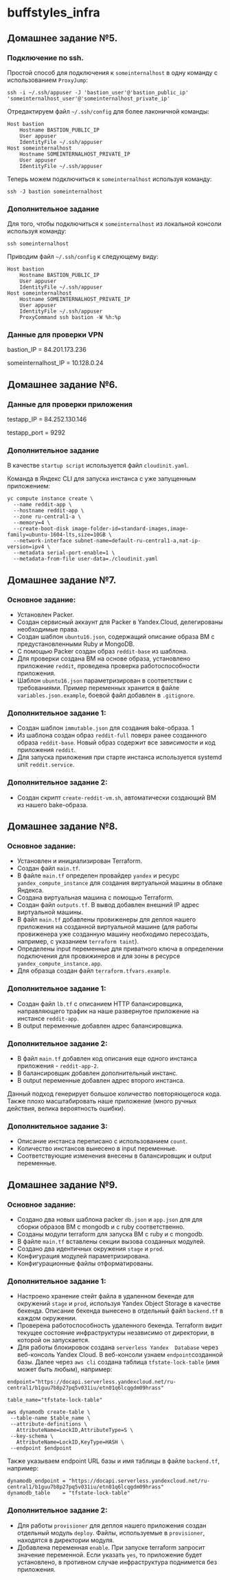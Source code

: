 # buffstyles_infra


## Домашнее задание №5.
### Подключение по ssh.

Простой способ для подключения к `someinternalhost` в одну команду с использованием `ProxyJump`:
```
ssh -i ~/.ssh/appuser -J 'bastion_user'@'bastion_public_ip' 'someinternalhost_user'@'someinternalhost_private_ip'
```

Отредактируем файл `~/.ssh/config` для более лаконичной команды:
```
Host bastion
	Hostname BASTION_PUBLIC_IP
	User appuser
	IdentityFile ~/.ssh/appuser
Host someinternalhost
	Hostname SOMEINTERNALHOST_PRIVATE_IP
	User appuser
	IdentityFile ~/.ssh/appuser
```

Теперь можем подключиться к `someinternalhost` используя команду:
```
ssh -J bastion someinternalhost
```
### Дополнительное задание

Для того, чтобы подключиться к `someinternalhost` из локальной консоли используя команду:
```
ssh someinternalhost
```

Приводим файл `~/.ssh/config` к следующему виду:
```
Host bastion
	Hostname BASTION_PUBLIC_IP
	User appuser
	IdentityFile ~/.ssh/appuser
Host someinternalhost
	Hostname SOMEINTERNALHOST_PRIVATE_IP
	User appuser
	IdentityFile ~/.ssh/appuser
	ProxyCommand ssh bastion -W %h:%p
```

### Данные для проверки VPN

bastion_IP = 84.201.173.236

someinternalhost_IP = 10.128.0.24


## Домашнее задание №6.

### Данные для проверки приложения

testapp_IP = 84.252.130.146

testapp_port = 9292

### Дополнительное задание

В качестве `startup script` используется файл `cloudinit.yaml`.

Команда в Яндекс CLI для запуска инстанса с уже запущенным приложением:
```
yc compute instance create \
  --name reddit-app \
  --hostname reddit-app \
  --zone ru-central1-a \
  --memory=4 \
  --create-boot-disk image-folder-id=standard-images,image-family=ubuntu-1604-lts,size=10GB \
  --network-interface subnet-name=default-ru-central1-a,nat-ip-version=ipv4 \
  --metadata serial-port-enable=1 \
  --metadata-from-file user-data=./cloudinit.yaml
```

## Домашнее задание №7.

### Основное задание:

  - Установлен Packer.
  - Создан сервисный аккаунт для Packer в Yandex.Cloud, делегированы необходимые права.
  - Создан шаблон `ubuntu16.json`, содержащий описание образа ВМ с предустановленными Ruby и MongoDB.
  - С помощью Packer создан образ `reddit-base` из шаблона.
  - Для проверки создана ВМ на основе образа, установлено приложение `reddit`, проведена проверка работоспособности приложения.
  - Шаблон `ubuntu16.json` параметризирован в соответствии с требованиями. Пример переменных хранится в файле `variables.json.example`, боевой файл добавлен в `.gitignore`.

### Дополнительное задание 1:

 - Создан шаблон `immutable.json` для создания bake-образа. 1
 - Из шаблона создан образ `reddit-full` поверх ранее созданного образа `reddit-base`. Новый образ содержит все зависимости и код приложения `reddit`.
 - Для запуска приложения при старте инстанса используется systemd unit `reddit.service`.

 ### Дополнительное задание 2:

 - Создан скрипт `create-reddit-vm.sh`, автоматически создающий ВМ из нашего bake-образа.


## Домашнее задание №8.

### Основное задание:

 - Установлен и инициализирован Terraform.
 - Создан файл `main.tf`.
 - В файле `main.tf` определен провайдер `yandex` и ресурс `yandex_compute_instance` для создания виртуальной машины в облаке Яндекса.
 - Создана виртуальная машина с помощью Terraform.
 - Создан файл `outputs.tf`. В вывод добавлен внешний IP адрес виртуальной машины.
 - В файл `main.tf` добавлены провиженеры для деплоя нашего приложения на созданной виртуальной машине (для работы провиженера уже созданную машину необходимо пересоздать, например, с указанием `terraform taint`).
 - Определены input переменные для приватного ключа в определении подключения для провижинеров и для зоны в ресурсе `yandex_compute_instance.app`.
 - Для образца создан файл `terraform.tfvars.example`.

 ### Дополнительное задание 1:

  - Создан файл `lb.tf` с описанием HTTP балансировщика, направляющего трафик на наше
  развернутое приложение на инстансе `reddit-app`.
  - В output переменные добавлен адрес балансировщика.

### Дополнительное задание 2:

  - В файл `main.tf` добавлен код описания еще одного инстанса приложения - `reddit-app-2`.
  - В балансировщик добавлен дополнительный инстанс.
  - В output переменные добавлен адрес второго инстанса.

Данный подход генерирует большое количество повторяющегося кода. Также плохо масштабировать наше приложение (много ручных действия, велика вероятность ошибки).

### Дополнительное задание 3:

  - Описание инстанса переписано с использованием `count`.
  - Количество инстансов вынесено в input переменные.
  - Соответствующие изменения внесены в балансировщик и output переменные.

## Домашнее задание №9.

### Основное задание:

 - Создано два новых шаблона packer `db.json` и `app.json` для для сборки образов ВМ с mongodb и с ruby соответственно.
 - Созданы модули terraform для запуска ВМ с ruby и с mongodb.
 - В файле `main.tf` вставлены секции вызова созданных модулей.
 - Создано два идентичных окружения `stage` и `prod`.
 - Конфигурация модулей параметризирована.
 - Конфигурационные файлы отформатированы.

 ### Дополнительное задание 1:

 - Настроено хранение стейт файла в удаленном бекенде для окружений `stage` и `prod`, используя Yandex Object Storage в качестве бекенда. Описание бекенда вынесено в отдельный файл `backend.tf` в каждом окружении.
 - Проверена работоспособность удаленного бекенда. Terraform видит текущее состояние инфраструктуры независимо от директории, в которой он запускается.
 - Для работы блокировок создана `serverless Yandex  Database` через веб-консоль Yandex Cloud. В веб-консоли узнаем `endpoint`созданной базы. Далее через `aws cli` создана таблица `tfstate-lock-table` (имя может быть любым), например:
  ```
endpoint="https://docapi.serverless.yandexcloud.net/ru-central1/b1guu7b8p27pq5v031iu/etn01q6lcqgdm09hrass"

table_name="tfstate-lock-table"

aws dynamodb create-table \
   --table-name $table_name \
   --attribute-definitions \
     AttributeName=LockID,AttributeType=S \
   --key-schema \
     AttributeName=LockID,KeyType=HASH \
   --endpoint $endpoint
  ```

 Также указываем endpoint URL базы и имя таблицы в файле `backend.tf`, например:

```
dynamodb_endpoint = "https://docapi.serverless.yandexcloud.net/ru-central1/b1guu7b8p27pq5v031iu/etn01q6lcqgdm09hrass"
dynamodb_table    = "tfstate-lock-table"
```

### Дополнительное задание 2:

 - Для работы `provisioner` для деплоя нашего приложения создан отдельный модуль `deploy`. Файлы, используемые в `provisioner`, находятся в директории модуля.
 - Добавлена переменная `enable`. При запуске terraform запросит значение переменной. Если указать `yes`, то приложение будет установлено, в противном случае инфраструктура поднимется без приложения.
